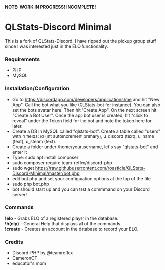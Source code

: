 **NOTE: WORK IN PROGRESS! INCOMPLETE!**

# QLStats-Discord Minimal
This is a fork of QLStats-Discord. I have ripped out the pickup group stuff since I was interested just in the ELO functionality.

### Requirements
- PHP
- MySQL

### Installation/Configuration
- Go to https://discordapp.com/developers/applications/me and hit "New App". Call the bot what you like (QLStats-bot for instance). You can also set the bots avatar here. Then hit "Create App". On the next screen hit "Create a Bot User". Once the app bot user is created, hit "click to reveal" under the Token field for the bot and note the token here for later.
- Create a DB in MySQL called "qlstats-bot". Create a table called "users" with 4 fields: id (int autoincrement primary), u_discord (text), u_name (text), u_steam (text).
- Create a folder under /home/yourusername, let's say "qlstats-bot" and enter it
- Type: sudo apt install composer
- sudo composer require team-reflex/discord-php
- sudo wget https://raw.githubusercontent.com/roasticle/QLStats-Discord-Minimal/master/bot.php 
- edit bot.php and set your configuration options at the top of the file
- sudo php bot.php
- bot should start up and you can test a commmand on your Discord server!


### Commands 
**!elo** - Grabs ELO of a registered player in the database.  
**!h(elp)** - General Help that displays all of the commands.  
**!create** - Creates an account in the database to record your ELO.   

### Credits
 - Discord-PHP by @teamreflex  
 - CameronCT
 - educator's mom
